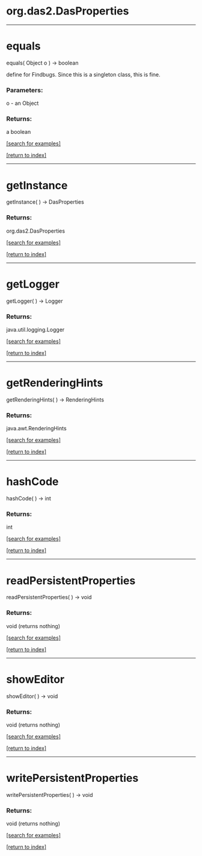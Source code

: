 # org.das2.DasProperties



***
<a name="equals"></a>
# equals
equals( Object o ) &rarr; boolean

define for Findbugs.  Since this is a singleton class, this is fine.

### Parameters:
o - an Object

### Returns:
a boolean


<a href="https://github.com/autoplot/dev/search?q=equals&unscoped_q=equals">[search for examples]</a>

<a href="https://github.com/autoplot/documentation/blob/master/javadoc/index-all.md">[return to index]</a>

***
<a name="getInstance"></a>
# getInstance
getInstance(  ) &rarr; DasProperties



### Returns:
org.das2.DasProperties


<a href="https://github.com/autoplot/dev/search?q=getInstance&unscoped_q=getInstance">[search for examples]</a>

<a href="https://github.com/autoplot/documentation/blob/master/javadoc/index-all.md">[return to index]</a>

***
<a name="getLogger"></a>
# getLogger
getLogger(  ) &rarr; Logger



### Returns:
java.util.logging.Logger


<a href="https://github.com/autoplot/dev/search?q=getLogger&unscoped_q=getLogger">[search for examples]</a>

<a href="https://github.com/autoplot/documentation/blob/master/javadoc/index-all.md">[return to index]</a>

***
<a name="getRenderingHints"></a>
# getRenderingHints
getRenderingHints(  ) &rarr; RenderingHints



### Returns:
java.awt.RenderingHints


<a href="https://github.com/autoplot/dev/search?q=getRenderingHints&unscoped_q=getRenderingHints">[search for examples]</a>

<a href="https://github.com/autoplot/documentation/blob/master/javadoc/index-all.md">[return to index]</a>

***
<a name="hashCode"></a>
# hashCode
hashCode(  ) &rarr; int



### Returns:
int


<a href="https://github.com/autoplot/dev/search?q=hashCode&unscoped_q=hashCode">[search for examples]</a>

<a href="https://github.com/autoplot/documentation/blob/master/javadoc/index-all.md">[return to index]</a>

***
<a name="readPersistentProperties"></a>
# readPersistentProperties
readPersistentProperties(  ) &rarr; void



### Returns:
void (returns nothing)


<a href="https://github.com/autoplot/dev/search?q=readPersistentProperties&unscoped_q=readPersistentProperties">[search for examples]</a>

<a href="https://github.com/autoplot/documentation/blob/master/javadoc/index-all.md">[return to index]</a>

***
<a name="showEditor"></a>
# showEditor
showEditor(  ) &rarr; void



### Returns:
void (returns nothing)


<a href="https://github.com/autoplot/dev/search?q=showEditor&unscoped_q=showEditor">[search for examples]</a>

<a href="https://github.com/autoplot/documentation/blob/master/javadoc/index-all.md">[return to index]</a>

***
<a name="writePersistentProperties"></a>
# writePersistentProperties
writePersistentProperties(  ) &rarr; void



### Returns:
void (returns nothing)


<a href="https://github.com/autoplot/dev/search?q=writePersistentProperties&unscoped_q=writePersistentProperties">[search for examples]</a>

<a href="https://github.com/autoplot/documentation/blob/master/javadoc/index-all.md">[return to index]</a>

